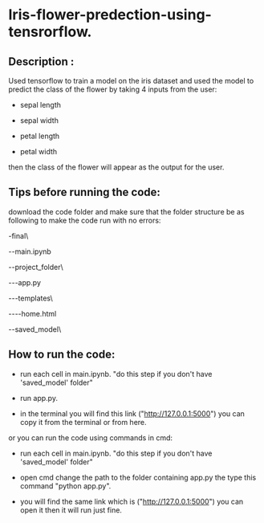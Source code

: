 # Iris-flower-predection-using-tensrorflow.


## Description :

Used tensorflow to train a model on the iris dataset and used the model to predict the class of the flower by taking 4 inputs from the user:

* sepal length           

* sepal width

* petal length

* petal width

then the class of the flower will appear as the output for the user.

## Tips before running the code:

download the code folder and make sure that the folder structure be as following to make the code run with no errors:


-final\

  --main.ipynb
  
  --project_folder\
  
  ---app.py
  
  ---templates\  
  
  ----home.html   
  
  --saved_model\
  

## How to run the code:

* run each cell in main.ipynb. "do this step if you don't have 'saved_model' folder"

* run app.py.

* in the terminal you will find this link ("http://127.0.0.1:5000") you can copy it from the terminal or from here.


or you can run the code using commands in cmd:

* run each cell in main.ipynb. "do this step if you don't have 'saved_model' folder"

* open cmd change the path to the folder containing app.py the type this command "python app.py".

* you will find the same link which is ("http://127.0.0.1:5000") you can open it then it will run just fine.

